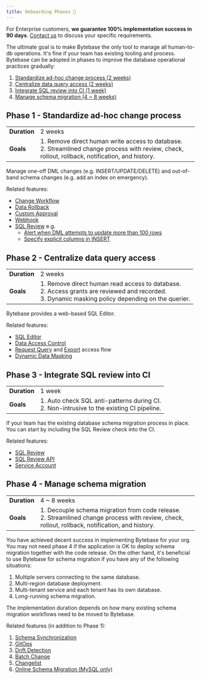 ```yaml
---
title: Onboarding Phases 🚀
---
```


<HintBlock type="info">

For Enterprise customers, **we guarantee 100% implementation success in 90 days**. [Contact us](/contact-us/)
to discuss your specific requirements.

</HintBlock>

The ultimate goal is to make Bytebase the only tool to manage all human-to-db operations. It's fine
if your team has existing tooling and process. Bytebase can be adopted in phases to improve the
database operational practices gradually:

1. [Standardize ad-hoc change process (2 weeks)](#phase-1-standardize-ad-hoc-change-process)
1. [Centralize data query access (2 weeks)](#phase-2-centralize-data-query-access)
1. [Integrate SQL review into CI (1 week)](#phase-3-integrate-sql-review-into-ci)
1. [Manage schema migration (4 ~ 8 weeks)](#phase-4-manage-schema-migration)

## Phase 1 - Standardize ad-hoc change process

|              |                                                                                                                                                      |
| ------------ | ---------------------------------------------------------------------------------------------------------------------------------------------------- |
| **Duration** | 2 weeks                                                                                                                                              |
| **Goals**    | 1. Remove direct human write access to database.<br/>2. Streamlined change process with review, check, rollout, rollback, notification, and history. |

Manage one-off DML changes (e.g. INSERT/UPDATE/DELETE) and out-of-band schema changes (e.g. add an index on emergency).

Related features:

- [Change Workflow](/docs/change-database/change-workflow/)
- [Data Rollback](/docs/change-database/rollback-data-changes/)
- [Custom Approval](/docs/administration/custom-approval/)
- [Webhook](/docs/change-database/webhook/)
- [SQL Review](/docs/sql-review/overview/) e.g.
  - [Alert when DML attempts to update more than 100 rows](/docs/sql-review/review-rules/#limit-affected-row-limit)
  - [Specify explicit columns in INSERT](/docs/sql-review/review-rules/#insert-statements-must-specify-columns)

## Phase 2 - Centralize data query access

|              |                                                                                                                                                           |
| ------------ | --------------------------------------------------------------------------------------------------------------------------------------------------------- |
| **Duration** | 2 weeks                                                                                                                                                   |
| **Goals**    | 1. Remove direct human read access to database.<br/>2. Access grants are reviewed and recorded. <br/> 3. Dynamic masking policy depending on the querier. |

Bytebase provides a web-based SQL Editor.

Related features:

- [SQL Editor](/docs/sql-editor/overview/)
- [Data Access Control](/docs/security/data-access-control/)
- [Request Query](/docs/security/data-query/) and [Export](/docs/security/data-export/) access flow
- [Dynamic Data Masking](/docs/security/data-masking/overview/)

## Phase 3 - Integrate SQL review into CI

|              |                                                                                              |
| ------------ | -------------------------------------------------------------------------------------------- |
| **Duration** | 1 week                                                                                       |
| **Goals**    | 1. Auto check SQL anti-patterns during CI.<br/>2. Non-intrusive to the existing CI pipeline. |

If your team has the existing database schema migration process in place. You can start by including the
SQL Review check into the CI.

Related features:

- [SQL Review](/docs/sql-review/overview/)
- [SQL Review API](/docs/api/sql-review/)
- [Service Account](/docs/api/authentication/#service-account)

## Phase 4 - Manage schema migration

|              |                                                                                                                                                     |
| ------------ | --------------------------------------------------------------------------------------------------------------------------------------------------- |
| **Duration** | 4 ~ 8 weeks                                                                                                                                         |
| **Goals**    | 1. Decouple schema migration from code release.<br/>2. Streamlined change process with review, check, rollout, rollback, notification, and history. |

You have achieved decent success in implementing Bytebase for your org. You may not need phase 4 if the application
is OK to deploy schema migration together with the code release. On the other hand, it's beneficial to use Bytebase
for schema migration if you have any of the following situations:

1. Multiple servers connecting to the same database.
1. Multi-region database deployment.
1. Multi-tenant service and each tenant has its own database.
1. Long-running schema migration.

The implementation duration depends on how many existing schema migration workflows need to be moved to Bytebase.

Related features (in addition to Phase 1):

1. [Schema Synchronization](/docs/change-database/synchronize-schema/)
1. [GitOps](/docs/vcs-integration/overview/)
1. [Drift Detection](/docs/change-database/drift-detection/)
1. [Batch Change](/docs/change-database/batch-change/)
1. [Changelist](/docs/changelist/)
1. [Online Schema Migration (MySQL only)](/docs/change-database/online-schema-migration-for-mysql/)

